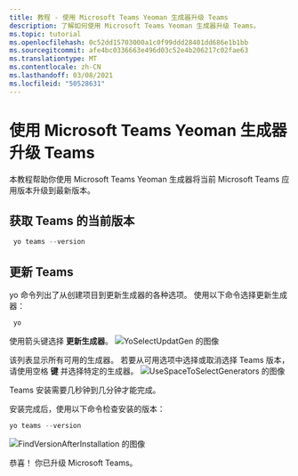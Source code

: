 ```yaml
---
title: 教程 - 使用 Microsoft Teams Yeoman 生成器升级 Teams
description: 了解如何使用 Microsoft Teams Yeoman 生成器升级 Teams。
ms.topic: tutorial
ms.openlocfilehash: 0c52dd15703000a1c0f99ddd28401dd686e1b1bb
ms.sourcegitcommit: afe4bc0336663e496d03c52e4b206217c02fae63
ms.translationtype: MT
ms.contentlocale: zh-CN
ms.lasthandoff: 03/08/2021
ms.locfileid: "50528631"
---
```

# <a name="upgrade-teams-using-microsoft-teams-yeoman-generator"></a>使用 Microsoft Teams Yeoman 生成器升级 Teams
本教程帮助你使用 Microsoft Teams Yeoman 生成器将当前 Microsoft Teams 应用版本升级到最新版本。

## <a name="get-current-version-of-teams"></a>获取 Teams 的当前版本
```PowerShell
 yo teams --version
```

## <a name="update-teams"></a>更新 Teams
yo 命令列出了从创建项目到更新生成器的各种选项。 使用以下命令选择更新生成器：
```PowerShell
 yo
```

使用箭头键选择 **更新生成器**。
![YoSelectUpdatGen 的图像](~/assets/images/Update-Teams/YoSelectUpdateGen.png)

该列表显示所有可用的生成器。 若要从可用选项中选择或取消选择 Teams 版本，请使用空格 **键** 并选择特定的生成器。
![UseSpaceToSelectGenerators 的图像](~/assets/images/Update-Teams/UseSpaceToSelectGenerators.png)

Teams 安装需要几秒钟到几分钟才能完成。

安装完成后，使用以下命令检查安装的版本：

```PowerShell
yo teams --version
```

![FindVersionAfterInstallation 的图像](~/assets/images/Update-Teams/FindVersionAfterInstallation.png)

恭喜！ 你已升级 Microsoft Teams。

